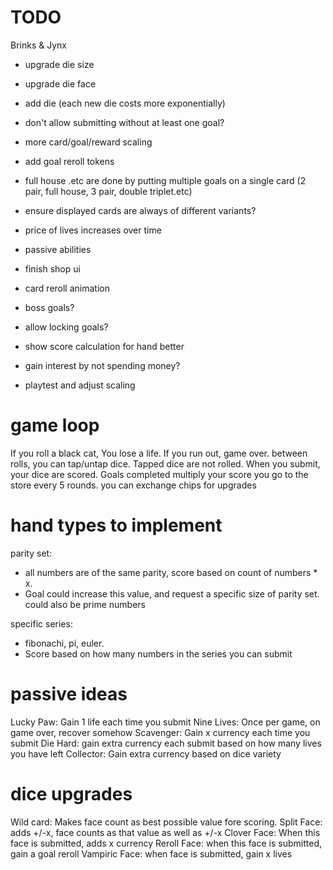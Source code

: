 # TODO

Brinks & Jynx

- upgrade die size
- upgrade die face
- add die (each new die costs more exponentially)

- don't allow submitting without at least one goal?

- more card/goal/reward scaling
- add goal reroll tokens
- full house .etc are done by putting multiple goals on a single card (2 pair, full house, 3 pair, double triplet.etc)
- ensure displayed cards are always of different variants?

- price of lives increases over time
- passive abilities
- finish shop ui
- card reroll animation
- boss goals?
- allow locking goals?
- show score calculation for hand better
- gain interest by not spending money?

- playtest and adjust scaling

# game loop

If you roll a black cat, You lose a life. If you run out, game over.
between rolls, you can tap/untap dice. Tapped dice are not rolled.
When you submit, your dice are scored. Goals completed multiply your score
you go to the store every 5 rounds. you can exchange chips for upgrades

# hand types to implement

parity set:

- all numbers are of the same parity, score based on count of numbers \* x.
- Goal could increase this value, and request a specific size of parity set. could also be prime numbers

specific series:

- fibonachi, pi, euler.
- Score based on how many numbers in the series you can submit

# passive ideas

Lucky Paw: Gain 1 life each time you submit
Nine Lives: Once per game, on game over, recover somehow
Scavenger: Gain x currency each time you submit
Die Hard: gain extra currency each submit based on how many lives you have left
Collector: Gain extra currency based on dice variety

# dice upgrades

Wild card: Makes face count as best possible value fore scoring.
Split Face: adds +/-x, face counts as that value as well as +/-x
Clover Face: When this face is submitted, adds x currency
Reroll Face: when this face is submitted, gain a goal reroll
Vampiric Face: when face is submitted, gain x lives
